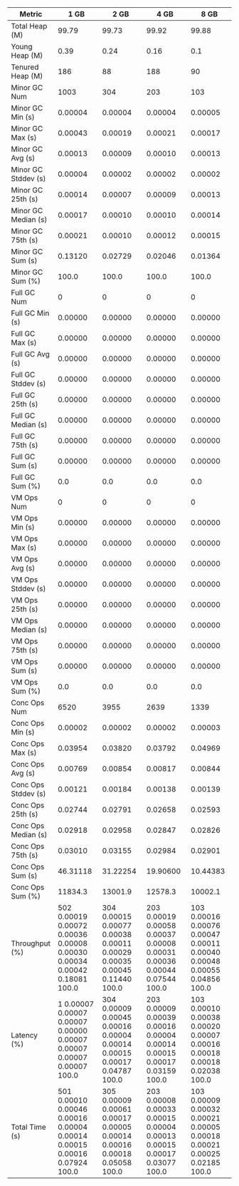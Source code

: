 | Metric | 1 GB | 2 GB | 4 GB | 8 GB |
|------|----|----|----|----|
| Total Heap (M) | 99.79 | 99.73 | 99.92 | 99.88 |
| Young Heap (M) | 0.39 | 0.24 | 0.16 | 0.1 |
| Tenured Heap (M) | 186 | 88 | 188 | 90 |
| Minor GC Num | 1003 | 304 | 203 | 103 |
| Minor GC Min (s) | 0.00004 | 0.00004 | 0.00004 | 0.00005 |
| Minor GC Max (s) | 0.00043 | 0.00019 | 0.00021 | 0.00017 |
| Minor GC Avg (s) | 0.00013 | 0.00009 | 0.00010 | 0.00013 |
| Minor GC Stddev (s) | 0.00004 | 0.00002 | 0.00002 | 0.00002 |
| Minor GC 25th (s) | 0.00014 | 0.00007 | 0.00009 | 0.00013 |
| Minor GC Median (s) | 0.00017 | 0.00010 | 0.00010 | 0.00014 |
| Minor GC 75th (s) | 0.00021 | 0.00010 | 0.00012 | 0.00015 |
| Minor GC Sum (s) | 0.13120 | 0.02729 | 0.02046 | 0.01364 |
| Minor GC Sum (%) | 100.0 | 100.0 | 100.0 | 100.0 |
| Full GC Num | 0 | 0 | 0 | 0 |
| Full GC Min (s) | 0.00000 | 0.00000 | 0.00000 | 0.00000 |
| Full GC Max (s) | 0.00000 | 0.00000 | 0.00000 | 0.00000 |
| Full GC Avg (s) | 0.00000 | 0.00000 | 0.00000 | 0.00000 |
| Full GC Stddev (s) | 0.00000 | 0.00000 | 0.00000 | 0.00000 |
| Full GC 25th (s) | 0.00000 | 0.00000 | 0.00000 | 0.00000 |
| Full GC Median (s) | 0.00000 | 0.00000 | 0.00000 | 0.00000 |
| Full GC 75th (s) | 0.00000 | 0.00000 | 0.00000 | 0.00000 |
| Full GC Sum (s) | 0.00000 | 0.00000 | 0.00000 | 0.00000 |
| Full GC Sum (%) | 0.0 | 0.0 | 0.0 | 0.0 |
| VM Ops Num | 0 | 0 | 0 | 0 |
| VM Ops Min (s) | 0.00000 | 0.00000 | 0.00000 | 0.00000 |
| VM Ops Max (s) | 0.00000 | 0.00000 | 0.00000 | 0.00000 |
| VM Ops Avg (s) | 0.00000 | 0.00000 | 0.00000 | 0.00000 |
| VM Ops Stddev (s) | 0.00000 | 0.00000 | 0.00000 | 0.00000 |
| VM Ops 25th (s) | 0.00000 | 0.00000 | 0.00000 | 0.00000 |
| VM Ops Median (s) | 0.00000 | 0.00000 | 0.00000 | 0.00000 |
| VM Ops 75th (s) | 0.00000 | 0.00000 | 0.00000 | 0.00000 |
| VM Ops Sum (s) | 0.00000 | 0.00000 | 0.00000 | 0.00000 |
| VM Ops Sum (%) | 0.0 | 0.0 | 0.0 | 0.0 |
| Conc Ops Num | 6520 | 3955 | 2639 | 1339 |
| Conc Ops Min (s) | 0.00002 | 0.00002 | 0.00002 | 0.00003 |
| Conc Ops Max (s) | 0.03954 | 0.03820 | 0.03792 | 0.04969 |
| Conc Ops Avg (s) | 0.00769 | 0.00854 | 0.00817 | 0.00844 |
| Conc Ops Stddev (s) | 0.00121 | 0.00184 | 0.00138 | 0.00139 |
| Conc Ops 25th (s) | 0.02744 | 0.02791 | 0.02658 | 0.02593 |
| Conc Ops Median (s) | 0.02918 | 0.02958 | 0.02847 | 0.02826 |
| Conc Ops 75th (s) | 0.03010 | 0.03155 | 0.02984 | 0.02901 |
| Conc Ops Sum (s) | 46.31118 | 31.22254 | 19.90600 | 10.44383 |
| Conc Ops Sum (%) | 11834.3 | 13001.9 | 12578.3 | 10002.1 |
| Throughput (%) | 502	0.00019	0.00072	0.00036	0.00008	0.00030	0.00034	0.00042	0.18081	100.0 | 304	0.00015	0.00077	0.00038	0.00011	0.00029	0.00035	0.00045	0.11440	100.0 | 203	0.00019	0.00058	0.00037	0.00008	0.00031	0.00036	0.00044	0.07544	100.0 | 103	0.00016	0.00076	0.00047	0.00011	0.00040	0.00048	0.00055	0.04856	100.0 |
| Latency (%) | 1	0.00007	0.00007	0.00007	0.00000	0.00007	0.00007	0.00007	0.00007	100.0 | 304	0.00009	0.00045	0.00016	0.00004	0.00014	0.00015	0.00017	0.04787	100.0 | 203	0.00009	0.00039	0.00016	0.00004	0.00014	0.00015	0.00017	0.03159	100.0 | 103	0.00010	0.00038	0.00020	0.00007	0.00016	0.00018	0.00018	0.02038	100.0 |
| Total Time (s) | 501	0.00010	0.00046	0.00016	0.00004	0.00014	0.00015	0.00016	0.07924	100.0 | 305	0.00009	0.00061	0.00017	0.00005	0.00014	0.00016	0.00018	0.05058	100.0 | 203	0.00008	0.00033	0.00015	0.00004	0.00013	0.00015	0.00017	0.03077	100.0 | 103	0.00009	0.00032	0.00021	0.00005	0.00018	0.00021	0.00025	0.02185	100.0 |
